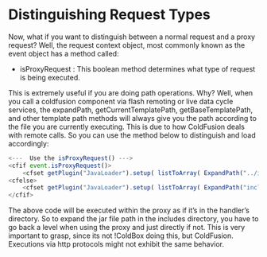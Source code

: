 # Distinguishing Request Types

Now, what if you want to distinguish between a normal request and a proxy request? Well, the request context object, most commonly known as the event object has a method called:

* isProxyRequest : This boolean method determines what type of request is being executed.

This is extremely useful if you are doing path operations. Why? Well, when you call a coldfusion component via flash remoting or live data cycle services, the expandPath, getCurrentTemplatePath, getBaseTemplatePath, and other template path methods will always give you the path according to the file you are currently executing. This is due to how ColdFusion deals with remote calls. So you can use the method below to distinguish and load accordingly:

```js
<---  Use the isProxyRequest() --->
<cfif event.isProxyRequest()>
	<cfset getPlugin("JavaLoader").setup( listToArray( ExpandPath("../includes/helloworld.jar")) )>
<cfelse>
	<cfset getPlugin("JavaLoader").setup( listToArray( ExpandPath("includes/helloworld.jar")) )>
</cfif>
```

The above code will be executed within the proxy as if it’s in the handler’s directory. So to expand the jar file path in the includes directory, you have to go back a level when using the proxy and just directly if not. This is very important to grasp, since its not !ColdBox doing this, but ColdFusion. Executions via http protocols might not exhibit the same behavior.



